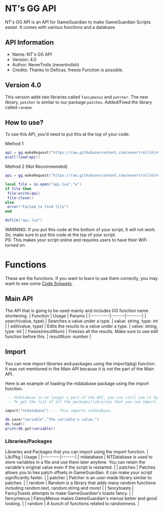 # NT's GG API
NT's GG API is an API for GameGuardian to make GameGuardian Scripts easier. It comes with various functions and a database.

## API Information
* Name: NT's GG API
* Version: 4.0
* Author: NeverTrolls (nevertrollsh)
* Credits: Thanks to Deficas, freeze Function is possible.

## Version 4.0
This version adds two libraries called `fancymenus` and `patcher`. The new library, `patcher` is similar to our package `patches`.
Added/Fixed the library called `random`.


## How to use?
To use this API, you'd need to put this at the top of your code:

Method 1
```lua
api = gg.makeRequest("https://raw.githubusercontent.com/nevertrollsh/nt-gg-api/main/api.lua").content
pcall(load(api))
```
Method 2 (Not Recommended)
```lua
api = gg.makeRequest("https://raw.githubusercontent.com/nevertrollsh/nt-gg-api/main/api.lua").content

local file = io.open("api.lua","w")
if file then
 file:write(api)
 file:close()
else
 error("Failed to find file")
end

dofile("api.lua")
```
WARNING: If you put this code at the bottom of your script, It will not work. So, make sure to put this code at the top of your script.\
PS: This makes your script online and requires users to have their WiFi turned on.

# Functions
These are the functions. If you want to learn to use them correctly, you may want to see some [Code Snippets](./CODE_SNIPPETS.md).

## Main API
The API that is going to be used mainly and includes GG function name shortening.
| Function | Usage | Params |
|----------|-------|--------|
| search(value, type) | Searches a value under a type. | value: string, type: int |
| edit(value, type) | Edits the results to a value under a type. | value: string, type: int |
| freeze(resultNum) | Freezes all the results. Make sure to use edit function before this. | resultNum: number |

## Import
You can now import libraries and packages using the import(pkg) function. It was not mentioned in the Main API because it is not the part of the Main API.

Here is an example of loading the ntdatabase package using the import function.
```lua
--- ntdatabase is no longer a part of the API, you can still use it by importing it though!
--- To get the list of all the packages/libraries that you can import, you can use import(-1) to view all the packages/libraries.

import("ntdatabase") --- This imports ntdatabase.

db.save("variable","The variable's value.")
db.load()
print(db.get(variable))
```

### Libraries/Packages
Libraries and Packages that you can import using the import function.
| Lib/Pkg | Usage |
|---------|-------|
| ntdatabase | NTDatabase is used to store variables in a file and use them later anytime. You can retain the variable's original value even if the script is restarted. |
| patches | Patches allows you to hex patch offsets in GameGuardian. It can make your script significantly faster. |
| patcher | Patcher is an user-made library similar to patches. |
| random | Random is a library that adds many random functions including random.text, random.string and more! |
| fancytoasts | FancyToasts attempts to make GameGuardian's toasts fancy. |
| fancymenus | FancyMenus makes GameGuardian's menus better and good looking. |
| random | A bunch of functions related to randomness. |
